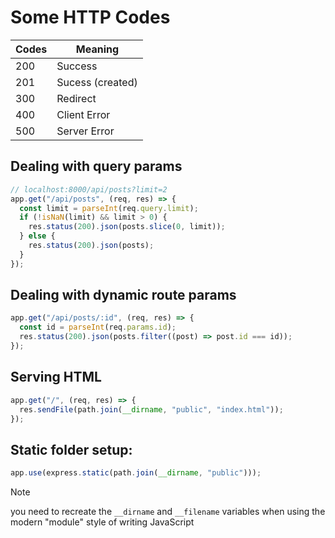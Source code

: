 # Some HTTP Codes


| Codes           | Meaning          |
| --------------- | ---------------  |
| 200             | Success          |
| 201             | Sucess (created) |
| 300             | Redirect         |
| 400             | Client Error     |
| 500             | Server Error     |


## Dealing with query params

```js
// localhost:8000/api/posts?limit=2
app.get("/api/posts", (req, res) => {
  const limit = parseInt(req.query.limit);
  if (!isNaN(limit) && limit > 0) {
    res.status(200).json(posts.slice(0, limit));
  } else {
    res.status(200).json(posts);
  }
});
```

## Dealing with dynamic route params

```js
app.get("/api/posts/:id", (req, res) => {
  const id = parseInt(req.params.id);
  res.status(200).json(posts.filter((post) => post.id === id));
});
```

## Serving HTML

```js
app.get("/", (req, res) => {
  res.sendFile(path.join(__dirname, "public", "index.html"));
});
```

## Static folder setup:

```js
app.use(express.static(path.join(__dirname, "public")));
```

> [!NOTE]
> you need to recreate the `__dirname` and `__filename` variables when using the
> modern "module" style of writing JavaScript
